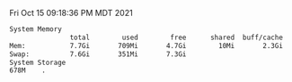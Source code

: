 Fri Oct 15 09:18:36 PM MDT 2021
```bash
System Memory
               total        used        free      shared  buff/cache   available
Mem:           7.7Gi       709Mi       4.7Gi        10Mi       2.3Gi       6.6Gi
Swap:          7.6Gi       351Mi       7.3Gi
System Storage
678M	.
```
